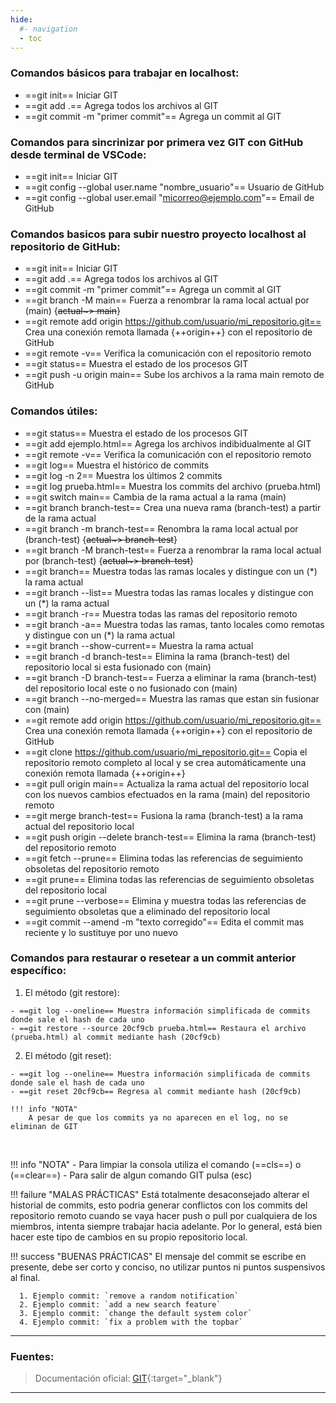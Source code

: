 ```yaml
---
hide:
  #- navigation
  - toc
---
```


### Comandos básicos para trabajar en localhost:

  - ==git init== Iniciar GIT
  - ==git add .== Agrega todos los archivos al GIT
  - ==git commit -m "primer commit"== Agrega un commit al GIT

### Comandos para sincrinizar por primera vez GIT con GitHub desde terminal de VSCode:

  - ==git init== Iniciar GIT
  - ==git config --global user.name "nombre_usuario"== Usuario de GitHub
  - ==git config --global user.email "micorreo@ejemplo.com"== Email de GitHub

### Comandos basicos para subir nuestro proyecto localhost al repositorio de GitHub:

  - ==git init== Iniciar GIT
  - ==git add .== Agrega todos los archivos al GIT
  - ==git commit -m "primer commit"== Agrega un commit al GIT
  - ==git branch -M main== Fuerza a renombrar la rama local actual por (main) {~~actual~> main~~}
  - ==git remote add origin https://github.com/usuario/mi_repositorio.git== Crea una conexión remota llamada {++origin++} con el repositorio de GitHub
  - ==git remote -v== Verifica la comunicación con el repositorio remoto
  - ==git status== Muestra el estado de los procesos GIT
  - ==git push -u origin main== Sube los archivos a la rama main remoto de GitHub

### Comandos útiles:

  - ==git status== Muestra el estado de los procesos GIT
  - ==git add ejemplo.html== Agrega los archivos indibidualmente al GIT
  - ==git remote -v== Verifica la comunicación con el repositorio remoto
  - ==git log== Muestra el histórico de commits
  - ==git log -n 2== Muestra los últimos 2 commits
  - ==git log prueba.html== Muestra los commits del archivo (prueba.html)
  - ==git switch main== Cambia de la rama actual a la rama (main)
  - ==git branch branch-test== Crea una nueva rama (branch-test) a partir de la rama actual
  - ==git branch -m branch-test== Renombra la rama local actual por (branch-test) {~~actual~> branch-test~~}
  - ==git branch -M branch-test== Fuerza a renombrar la rama local actual por (branch-test) {~~actual~> branch-test~~}
  - ==git branch== Muestra todas las ramas locales y distingue con un (*) la rama actual
  - ==git branch --list== Muestra todas las ramas locales y distingue con un (*) la rama actual
  - ==git branch -r== Muestra todas las ramas del repositorio remoto
  - ==git branch -a== Muestra todas las ramas, tanto locales como remotas y distingue con un (*) la rama actual
  - ==git branch --show-current== Muestra la rama actual
  - ==git branch -d branch-test== Elimina la rama (branch-test) del repositorio local si esta fusionado con (main)
  - ==git branch -D branch-test== Fuerza a eliminar la rama (branch-test) del repositorio local este o no fusionado con (main)
  - ==git branch --no-merged== Muestra las ramas que estan sin fusionar con (main)
  - ==git remote add origin https://github.com/usuario/mi_repositorio.git== Crea una conexión remota llamada {++origin++} con el repositorio de GitHub
  - ==git clone https://github.com/usuario/mi_repositorio.git== Copia el repositorio remoto completo al local y se crea automáticamente una conexión remota llamada {++origin++}
  - ==git pull origin main== Actualiza la rama actual del repositorio local con los nuevos cambios efectuados en la rama (main) del repositorio remoto
  - ==git merge branch-test== Fusiona la rama (branch-test) a la rama actual del repositorio local
  - ==git push origin --delete branch-test== Elimina la rama (branch-test) del repositorio remoto
  - ==git fetch --prune== Elimina todas las referencias de seguimiento obsoletas del repositorio remoto
  - ==git prune== Elimina todas las referencias de seguimiento obsoletas del repositorio local
  - ==git prune --verbose== Elimina y muestra todas las referencias de seguimiento obsoletas que a eliminado del repositorio local
  - ==git commit --amend -m "texto corregido"== Edita el commit mas reciente y lo sustituye por uno nuevo

### Comandos para restaurar o resetear a un commit anterior específico:

  1. El método (git restore): 

    - ==git log --oneline== Muestra información simplificada de commits donde sale el hash de cada uno
    - ==git restore --source 20cf9cb prueba.html== Restaura el archivo (prueba.html) al commit mediante hash (20cf9cb)

  2. El método (git reset):

    - ==git log --oneline== Muestra información simplificada de commits donde sale el hash de cada uno
    - ==git reset 20cf9cb== Regresa al commit mediante hash (20cf9cb)

    !!! info "NOTA"
        A pesar de que los commits ya no aparecen en el log, no se eliminan de GIT
<br>

!!! info "NOTA"
    - Para limpiar la consola utiliza el comando (==cls==) o (==clear==)
    - Para salir de algun comando GIT pulsa (esc)

!!! failure "MALAS PRÁCTICAS"
    Está totalmente desaconsejado alterar el historial de commits, esto podria generar conflictos con los commits del repositorio remoto cuando se vaya hacer push o pull por cualquiera de los miembros, intenta siempre trabajar hacia adelante. Por lo general, está bien hacer este tipo de cambios en su propio repositorio local.

!!! success "BUENAS PRÁCTICAS"
    El mensaje del commit se escribe en presente, debe ser corto y conciso, no utilizar puntos ni puntos suspensivos al final.

      1. Ejemplo commit: `remove a random notification` 
      2. Ejemplo commit: `add a new search feature`
      3. Ejemplo commit: `change the default system color`
      4. Ejemplo commit: `fix a problem with the topbar`

***

### Fuentes:

>Documentación oficial: [GIT](https://git-scm.com/docs){:target="_blank"}

***

<br>
